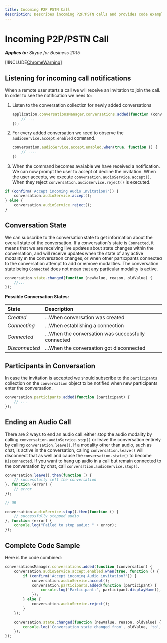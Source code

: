 ```yaml
---
title: Incoming P2P PSTN Call
description: Describes incoming P2P/PSTN calls and provides code examples for incoming call notifications, conversation states, and ending audio calls.
---
```

# Incoming P2P/PSTN Call

 _**Applies to:** Skype for Business 2015_

[!INCLUDE[ChromeWarning](includes/P2PChromeWarning.md)]

## Listening for incoming call notifications

When a remote user starts a call we will receive an invitation to join the call.
In order to see the notification we need to:

1. Listen to the conversation collection for newly added conversations

    ```js
    application.conversationsManager.conversations.added(function (conversation) {
        // ...
    });
    ```

2. For every added conversation we need to observe the `audioService.accept.enabled` command.

    ```js
    conversation.audioService.accept.enabled.when(true, function () {
        // ....
    })
    ```

3. When the command becomes available we have received a notification. We can now prompt the user to accept ot decline the invitation.
When the user accepts, we execute `conversation.audioService.accept()`. When they reject `conversation.audioService.reject()` is executed.
```js
if (confirm('Accept incoming Audio invitation?')) {
    conversation.audioService.accept();
} else {
    conversation.audioService.reject();
}
```

## Conversation State
We can subscribe to the conversation state to get information about the overall state of the conversation.
If a conversation's state is `Connected`, it means that we are receiving live updates about state changes within the
conversation, and will receive updates when the state of any active modality in the conversation changes, or
when other participants connected to the conversation attempt to add or remove modalities. The conversation state
being `Connected` does not mean that any particular modality is active.

```js
conversation.state.changed(function (newValue, reason, oldValue) {
    //...
});
```

**Possible Conversation States:**

|State           |Description|
|:-------------- |:----------------------------------------------------|
| *Created*      | ...When conversation was created                    |
| *Connecting*   | ...When establishing a connection                   |
| *Connected*    | ...When the conversation was successfully connected |
| *Disconnected* | ...When the conversation got disconnected           |

## Participants in Conversation
In case the invitation is accepted we should subscribe to the `participants` collection on the `conversation` object to be notified when new participants enter the conversation.

```js
conversation.participants.added(function (participant) {
    // ...
});
```

## Ending an Audio Call

There are 2 ways to end an audio call: either stop the audio modality by calling `conversation.audioService.stop()`
or leave the conversation entirely by calling `conversation.leave()`. If a modality other than audio, such
as chat, is active in the conversation, calling `conversation.leave()` will disconnect that as well and
cause the `conversation.state()` to become `Disconnected`. If you want to hang up audio in a call but remain
connected to the conversation by chat, call `conversation.audioService.stop()`.

```js
conversation.leave().then(function () {
    // successfully left the conversation
}, function (error) {
    // error
});

// OR

conversation.audioService.stop().then(function () {
    // successfully stopped audio
}, function (error) {
    console.log("Failed to stop audio: " + error);
});
```

## Complete Code Sample
Here is the code combined:

```js
conversationsManager.conversations.added(function (conversation) {
    conversation.audioService.accept.enabled.when(true, function () {
        if (confirm('Accept incoming Audio invitation?')) {
            conversation.audioService.accept();
            conversation.participants.added(function (participant) {
                console.log('Participant:', participant.displayName(), 'has been added to the conversation');
            });
        } else {
            conversation.audioService.reject();
        }
    });

    conversation.state.changed(function (newValue, reason, oldValue) {
        console.log('Conversation state changed from', oldValue, 'to', newValue);
    });
});
```

